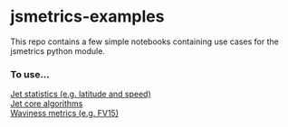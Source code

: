 # jsmetrics-examples

This repo contains a few simple notebooks containing use cases for the jsmetrics python module.

### To use...

[Jet statistics (e.g. latitude and speed)](https://github.com/Thomasjkeel/jsmetrics-examples/blob/main/calculate_jet_latitude_and_speed.ipynb)  
[Jet core algorithms](https://github.com/Thomasjkeel/jsmetrics-examples/blob/main/calculate_jet_core_algorithms_and_plot.ipynb)  
[Waviness metrics (e.g. FV15)](https://github.com/Thomasjkeel/jsmetrics-examples/blob/main/calculate_waviness_metrics.ipynb)
